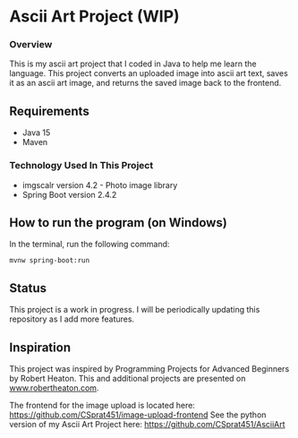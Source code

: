 # Ascii Art Project (WIP)

### Overview

This is my ascii art project that I coded in Java to help me learn the language.
This project converts an uploaded image into ascii art text, saves it as an ascii art image, 
and returns the saved image back to the frontend.

## Requirements

- Java 15
- Maven

### Technology Used In This Project

- imgscalr version 4.2 - Photo image library
- Spring Boot version 2.4.2

## How to run the program (on Windows)

In the terminal, run the following command:

`mvnw spring-boot:run
`

## Status

This project is a work in progress. I will be periodically updating this repository as I add more features.

## Inspiration

This project was inspired by Programming Projects for Advanced Beginners by Robert Heaton.
This and additional projects are presented on www.robertheaton.com.

The frontend for the image upload is located here: https://github.com/CSprat451/image-upload-frontend
See the python version of my Ascii Art Project here: https://github.com/CSprat451/AsciiArt


